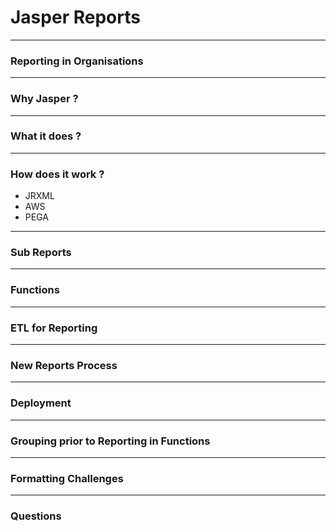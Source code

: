[comment]: <> (https://gitpitch.com/willstobo/spps-brownbags/master?p=jasper-reports)
# Jasper Reports
--- 
### Reporting in Organisations
---
### Why Jasper ?
---
### What it does ?
---
### How does it work ? 
- JRXML
- AWS
- PEGA
---
### Sub Reports
---
### Functions
---
### ETL for Reporting
---
### New Reports Process
---
### Deployment
---
### Grouping prior to Reporting in Functions
---
### Formatting Challenges
---
### Questions
